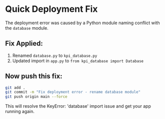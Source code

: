 # Quick Deployment Fix

The deployment error was caused by a Python module naming conflict with the `database` module.

## Fix Applied:
1. Renamed `database.py` to `kpi_database.py`
2. Updated import in `app.py` to `from kpi_database import Database`

## Now push this fix:

```bash
git add .
git commit -m "Fix deployment error - rename database module"
git push origin main --force
```

This will resolve the KeyError: 'database' import issue and get your app running again.
